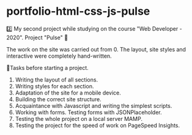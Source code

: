 # portfolio-html-css-js-pulse

2️⃣ My second project while studying on the course "Web Developer - 2020".
Project "Pulse" 🚴

The work on the site was carried out from 0.
The layout, site styles and interactive were completely hand-written.

🎯Tasks before starting a project.
1) Writing the layout of all sections.
2) Writing styles for each section.
3) Adaptation of the site for a mobile device.
4) Building the correct site structure.
5) Acquaintance with Javascript and writing the simplest scripts.
6) Working with forms. Testing forms with JSONPlaceholder.
7) Testing the whole project on a local server MAMP.
8) Testing the project for the speed of work on PageSpeed Insights.

